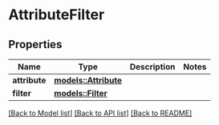 # AttributeFilter

## Properties

Name | Type | Description | Notes
------------ | ------------- | ------------- | -------------
**attribute** | [**models::Attribute**](Attribute.md) |  | 
**filter** | [**models::Filter**](Filter.md) |  | 

[[Back to Model list]](../README.md#documentation-for-models) [[Back to API list]](../README.md#documentation-for-api-endpoints) [[Back to README]](../README.md)


